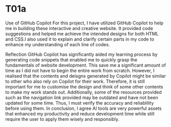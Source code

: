 # T01a
Use of GitHub Copilot
For this project, I have utilized  GitHub Copilot to help me in building these interactive and creative website. It provided code suggestions and helped me achieve the intended designs for both HTML and CSS.I also used it to explain and clarify certain parts in my code to enhance my understanding of each line of codes.

Reflection
GitHub Copilot has significantly aided my learning process by generating code snippets that enabled me to quickly grasp the fundamentals of website development. This save me a significant amount of time as I did not have to begin the entire work from scratch. However, I realised that the contents and deisgns generated by Copilot might be similar to other who also rely on Copilot for their work. Therefore, it is still important for me to customise the design and think of some other contents to make my work stands out. Additionally, some of the resources provided such as the navigation link provided may be outdated and have not been updated for some time. Thus, I must verify the accuracy and reliablility before using them. In conclusion, I agree AI tools are very powerful assets that enhanced my productivity and reduce development time while still require the user to apply them wisely and responsibly.